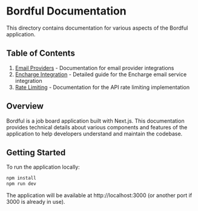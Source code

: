 # Bordful Documentation

This directory contains documentation for various aspects of the Bordful application.

## Table of Contents

1. [Email Providers](./email-providers.md) - Documentation for email provider integrations
2. [Encharge Integration](./encharge-integration.md) - Detailed guide for the Encharge email service integration
3. [Rate Limiting](./rate-limiting.md) - Documentation for the API rate limiting implementation

## Overview

Bordful is a job board application built with Next.js. This documentation provides technical details about various components and features of the application to help developers understand and maintain the codebase.

## Getting Started

To run the application locally:

```bash
npm install
npm run dev
```

The application will be available at http://localhost:3000 (or another port if 3000 is already in use). 